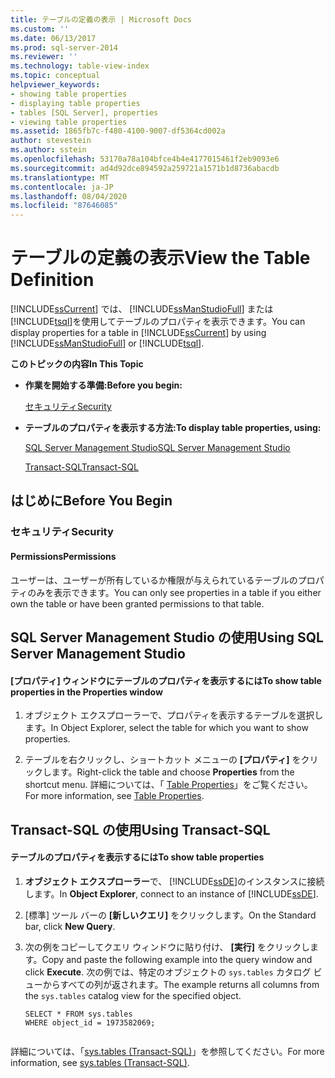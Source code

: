 ```yaml
---
title: テーブルの定義の表示 | Microsoft Docs
ms.custom: ''
ms.date: 06/13/2017
ms.prod: sql-server-2014
ms.reviewer: ''
ms.technology: table-view-index
ms.topic: conceptual
helpviewer_keywords:
- showing table properties
- displaying table properties
- tables [SQL Server], properties
- viewing table properties
ms.assetid: 1865fb7c-f480-4100-9007-df5364cd002a
author: stevestein
ms.author: sstein
ms.openlocfilehash: 53170a78a104bfce4b4e4177015461f2eb9093e6
ms.sourcegitcommit: ad4d92dce894592a259721a1571b1d8736abacdb
ms.translationtype: MT
ms.contentlocale: ja-JP
ms.lasthandoff: 08/04/2020
ms.locfileid: "87646085"
---
```

# <a name="view-the-table-definition"></a><span data-ttu-id="491c5-102">テーブルの定義の表示</span><span class="sxs-lookup"><span data-stu-id="491c5-102">View the Table Definition</span></span>
  <span data-ttu-id="491c5-103">[!INCLUDE[ssCurrent](../../includes/sscurrent-md.md)] では、 [!INCLUDE[ssManStudioFull](../../includes/ssmanstudiofull-md.md)] または [!INCLUDE[tsql](../../includes/tsql-md.md)]を使用してテーブルのプロパティを表示できます。</span><span class="sxs-lookup"><span data-stu-id="491c5-103">You can display properties for a table in [!INCLUDE[ssCurrent](../../includes/sscurrent-md.md)] by using [!INCLUDE[ssManStudioFull](../../includes/ssmanstudiofull-md.md)] or [!INCLUDE[tsql](../../includes/tsql-md.md)].</span></span>  
  
 <span data-ttu-id="491c5-104">**このトピックの内容**</span><span class="sxs-lookup"><span data-stu-id="491c5-104">**In This Topic**</span></span>  
  
-   <span data-ttu-id="491c5-105">**作業を開始する準備:**</span><span class="sxs-lookup"><span data-stu-id="491c5-105">**Before you begin:**</span></span>  
  
     [<span data-ttu-id="491c5-106">セキュリティ</span><span class="sxs-lookup"><span data-stu-id="491c5-106">Security</span></span>](#Security)  
  
-   <span data-ttu-id="491c5-107">**テーブルのプロパティを表示する方法:**</span><span class="sxs-lookup"><span data-stu-id="491c5-107">**To display table properties, using:**</span></span>  
  
     [<span data-ttu-id="491c5-108">SQL Server Management Studio</span><span class="sxs-lookup"><span data-stu-id="491c5-108">SQL Server Management Studio</span></span>](#SSMSProcedure)  
  
     [<span data-ttu-id="491c5-109">Transact-SQL</span><span class="sxs-lookup"><span data-stu-id="491c5-109">Transact-SQL</span></span>](#TsqlProcedure)  
  
##  <a name="before-you-begin"></a><a name="BeforeYouBegin"></a> <span data-ttu-id="491c5-110">はじめに</span><span class="sxs-lookup"><span data-stu-id="491c5-110">Before You Begin</span></span>  
  
###  <a name="security"></a><a name="Security"></a> <span data-ttu-id="491c5-111">セキュリティ</span><span class="sxs-lookup"><span data-stu-id="491c5-111">Security</span></span>  
  
####  <a name="permissions"></a><a name="Permissions"></a> <span data-ttu-id="491c5-112">Permissions</span><span class="sxs-lookup"><span data-stu-id="491c5-112">Permissions</span></span>  
 <span data-ttu-id="491c5-113">ユーザーは、ユーザーが所有しているか権限が与えられているテーブルのプロパティのみを表示できます。</span><span class="sxs-lookup"><span data-stu-id="491c5-113">You can only see properties in a table if you either own the table or have been granted permissions to that table.</span></span>  
  
##  <a name="using-sql-server-management-studio"></a><a name="SSMSProcedure"></a> <span data-ttu-id="491c5-114">SQL Server Management Studio の使用</span><span class="sxs-lookup"><span data-stu-id="491c5-114">Using SQL Server Management Studio</span></span>  
  
#### <a name="to-show-table-properties-in-the-properties-window"></a><span data-ttu-id="491c5-115">[プロパティ] ウィンドウにテーブルのプロパティを表示するには</span><span class="sxs-lookup"><span data-stu-id="491c5-115">To show table properties in the Properties window</span></span>  
  
1.  <span data-ttu-id="491c5-116">オブジェクト エクスプローラーで、プロパティを表示するテーブルを選択します。</span><span class="sxs-lookup"><span data-stu-id="491c5-116">In Object Explorer, select the table for which you want to show properties.</span></span>  
  
2.  <span data-ttu-id="491c5-117">テーブルを右クリックし、ショートカット メニューの **[プロパティ]** をクリックします。</span><span class="sxs-lookup"><span data-stu-id="491c5-117">Right-click the table and choose **Properties** from the shortcut menu.</span></span> <span data-ttu-id="491c5-118">詳細については、「 [Table Properties](table-properties-ssms.md)」をご覧ください。</span><span class="sxs-lookup"><span data-stu-id="491c5-118">For more information, see [Table Properties](table-properties-ssms.md).</span></span>  
  
##  <a name="using-transact-sql"></a><a name="TsqlProcedure"></a> <span data-ttu-id="491c5-119">Transact-SQL の使用</span><span class="sxs-lookup"><span data-stu-id="491c5-119">Using Transact-SQL</span></span>  
  
#### <a name="to-show-table-properties"></a><span data-ttu-id="491c5-120">テーブルのプロパティを表示するには</span><span class="sxs-lookup"><span data-stu-id="491c5-120">To show table properties</span></span>  
  
1.  <span data-ttu-id="491c5-121">**オブジェクト エクスプローラー**で、 [!INCLUDE[ssDE](../../includes/ssde-md.md)]のインスタンスに接続します。</span><span class="sxs-lookup"><span data-stu-id="491c5-121">In **Object Explorer**, connect to an instance of [!INCLUDE[ssDE](../../includes/ssde-md.md)].</span></span>  
  
2.  <span data-ttu-id="491c5-122">[標準] ツール バーの **[新しいクエリ]** をクリックします。</span><span class="sxs-lookup"><span data-stu-id="491c5-122">On the Standard bar, click **New Query**.</span></span>  
  
3.  <span data-ttu-id="491c5-123">次の例をコピーしてクエリ ウィンドウに貼り付け、 **[実行]** をクリックします。</span><span class="sxs-lookup"><span data-stu-id="491c5-123">Copy and paste the following example into the query window and click **Execute**.</span></span> <span data-ttu-id="491c5-124">次の例では、特定のオブジェクトの `sys.tables` カタログ ビューからすべての列が返されます。</span><span class="sxs-lookup"><span data-stu-id="491c5-124">The example returns all columns from the `sys.tables` catalog view for the specified object.</span></span>  
  
    ```  
    SELECT * FROM sys.tables  
    WHERE object_id = 1973582069;  
  
    ```  
  
 <span data-ttu-id="491c5-125">詳細については、「[sys.tables &#40;Transact-SQL&#41;](/sql/relational-databases/system-catalog-views/sys-tables-transact-sql)」を参照してください。</span><span class="sxs-lookup"><span data-stu-id="491c5-125">For more information, see [sys.tables &#40;Transact-SQL&#41;](/sql/relational-databases/system-catalog-views/sys-tables-transact-sql).</span></span>  
  
###  <a name="TsqlExample"></a>  

